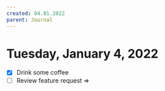 ```yaml
---
created: 04.01.2022
parent: Journal
---
```


# Tuesday, January 4, 2022

- [x] Drink some coffee
- [ ] Review feature request => 
